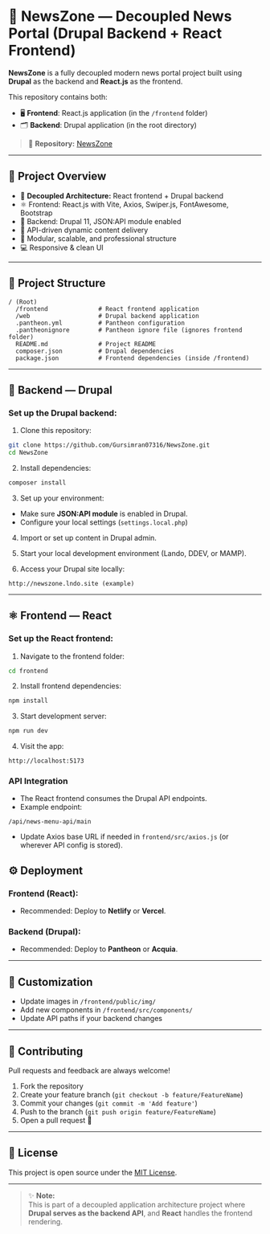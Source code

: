 # 📰 NewsZone — Decoupled News Portal (Drupal Backend + React Frontend)

**NewsZone** is a fully decoupled modern news portal project built using **Drupal** as the backend and **React.js** as the frontend.

This repository contains both:
- 🖥️ **Frontend**: React.js application (in the `/frontend` folder)
- 🗂️ **Backend**: Drupal application (in the root directory)

> 🔗 **Repository:** [NewsZone](https://github.com/Gursimran07316/NewsZone)

---

## 🚀 Project Overview

- 🧩 **Decoupled Architecture:** React frontend + Drupal backend
- ⚛️ Frontend: React.js with Vite, Axios, Swiper.js, FontAwesome, Bootstrap
- 🧩 Backend: Drupal 11, JSON:API module enabled
- 📡 API-driven dynamic content delivery
- 🎯 Modular, scalable, and professional structure
- 💻 Responsive & clean UI

---

## 📂 Project Structure

```
/ (Root)
  /frontend              # React frontend application
  /web                   # Drupal backend application
  .pantheon.yml          # Pantheon configuration
  .pantheonignore        # Pantheon ignore file (ignores frontend folder)
  README.md              # Project README
  composer.json          # Drupal dependencies
  package.json           # Frontend dependencies (inside /frontend)
```

---

## 🧩 Backend — Drupal

### Set up the Drupal backend:

1. Clone this repository:
```bash
git clone https://github.com/Gursimran07316/NewsZone.git
cd NewsZone
```

2. Install dependencies:
```bash
composer install
```

3. Set up your environment:
- Make sure **JSON:API module** is enabled in Drupal.
- Configure your local settings (`settings.local.php`)

4. Import or set up content in Drupal admin.

5. Start your local development environment (Lando, DDEV, or MAMP).

6. Access your Drupal site locally:
```
http://newszone.lndo.site (example)
```

---

## ⚛️ Frontend — React

### Set up the React frontend:

1. Navigate to the frontend folder:
```bash
cd frontend
```

2. Install frontend dependencies:
```bash
npm install
```

3. Start development server:
```bash
npm run dev
```

4. Visit the app:
```
http://localhost:5173
```

### API Integration

- The React frontend consumes the Drupal API endpoints.
- Example endpoint:
```
/api/news-menu-api/main
```
- Update Axios base URL if needed in `frontend/src/axios.js` (or wherever API config is stored).


## ⚙️ Deployment

### Frontend (React):
- Recommended: Deploy to **Netlify** or **Vercel**.


### Backend (Drupal):
- Recommended: Deploy to **Pantheon** or **Acquia**.


---

## 📝 Customization

- Update images in `/frontend/public/img/`
- Add new components in `/frontend/src/components/`
- Update API paths if your backend changes

---

## 🤝 Contributing

Pull requests and feedback are always welcome!

1. Fork the repository
2. Create your feature branch (`git checkout -b feature/FeatureName`)
3. Commit your changes (`git commit -m 'Add feature'`)
4. Push to the branch (`git push origin feature/FeatureName`)
5. Open a pull request 🚀

---

## 📄 License

This project is open source under the [MIT License](LICENSE).

---



> ✨ **Note:**  
> This is part of a decoupled application architecture project where **Drupal serves as the backend API**, and **React** handles the frontend rendering.

